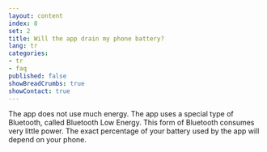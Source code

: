 ```yaml
---
layout: content
index: 8
set: 2
title: Will the app drain my phone battery?
lang: tr
categories:
- tr
- faq
published: false
showBreadCrumbs: true
showContact: true
---
```


The app does not use much energy. The app uses a special type of Bluetooth, called Bluetooth Low Energy. This form of Bluetooth consumes very little power.
The exact percentage of your battery used by the app will depend on your phone.
